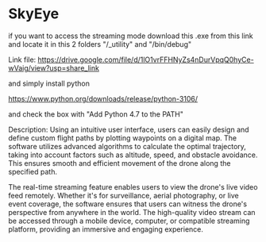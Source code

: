 # SkyEye
if you want to access the streaming mode download this .exe from this link and locate it in this 2 folders "/_utility" and "/bin/debug" 

Link file:
https://drive.google.com/file/d/1lO1vrFFHNyZs4nDurVpqQ0hyCe-wVaig/view?usp=share_link

and simply install python

https://www.python.org/downloads/release/python-3106/

and check the box with "Add Python 4.7 to the PATH"

Description:
Using an intuitive user interface, users can easily design and define custom flight 
paths by plotting waypoints on a digital map. The software utilizes advanced algorithms to calculate the optimal trajectory, taking into account factors such as altitude, speed, and obstacle avoidance. This ensures smooth and efficient movement of the drone along the specified path.

The real-time streaming feature enables users to view the drone's live video feed remotely. Whether it's for surveillance, aerial photography, or live event coverage, the software ensures that users can witness the drone's perspective from anywhere in the world. The high-quality video stream can be accessed through a mobile device, computer, or compatible streaming platform, providing an immersive and engaging experience.
